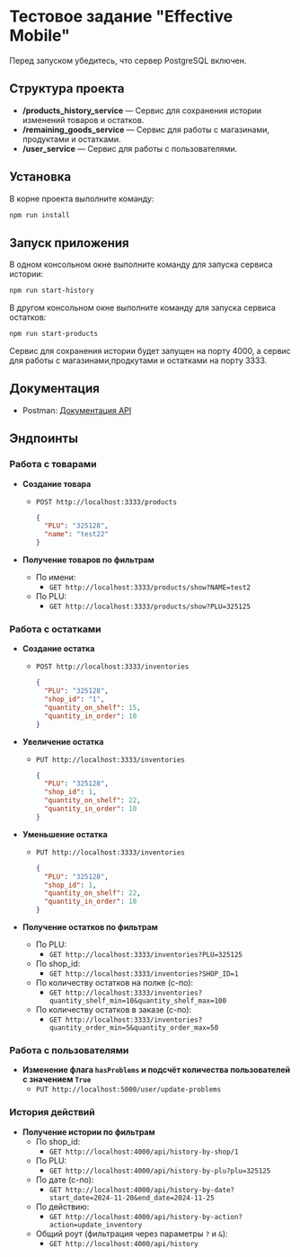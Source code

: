 # Тестовое задание "Effective Mobile"

Перед запуском убедитесь, что сервер PostgreSQL включен.

## Структура проекта

- **/products_history_service** — Сервис для сохранения истории изменений товаров и остатков.
- **/remaining_goods_service** — Сервис для работы с магазинами, продуктами и остатками.
- **/user_service** — Сервис для работы с пользователями.

## Установка

В корне проекта выполните команду:

```bash
npm run install
```

## Запуск приложения

В одном консольном окне выполните команду для запуска сервиса истории:

```bash
npm run start-history
```

В другом консольном окне выполните команду для запуска сервиса остатков:

```bash
npm run start-products
```

Сервис для сохранения истории будет запущен на порту 4000, а сервис для работы с магазинами,продкутами и остатками на порту 3333.

## Документация

- Postman: [Документация API](https://documenter.getpostman.com/view/29443735/2sAYBUCXmW)

## Эндпоинты

### Работа с товарами

- **Создание товара**

  - `POST http://localhost:3333/products`
    ```json
    {
      "PLU": "325128",
      "name": "test22"
    }
    ```

- **Получение товаров по фильтрам**
  - По имени:
    - `GET http://localhost:3333/products/show?NAME=test2`
  - По PLU:
    - `GET http://localhost:3333/products/show?PLU=325125`

### Работа с остатками

- **Создание остатка**

  - `POST http://localhost:3333/inventories`
    ```json
    {
      "PLU": "325128",
      "shop_id": "1",
      "quantity_on_shelf": 15,
      "quantity_in_order": 10
    }
    ```

- **Увеличение остатка**
  - `PUT http://localhost:3333/inventories`
    ```json
    {
      "PLU": "325128",
      "shop_id": 1,
      "quantity_on_shelf": 22,
      "quantity_in_order": 10
    }
    ```
- **Уменьшение остатка**
  - `PUT http://localhost:3333/inventories`
    ```json
    {
      "PLU": "325128",
      "shop_id": 1,
      "quantity_on_shelf": 22,
      "quantity_in_order": 10
    }
    ```
- **Получение остатков по фильтрам**
  - По PLU:
    - `GET http://localhost:3333/inventories?PLU=325125`
  - По shop_id:
    - `GET http://localhost:3333/inventories?SHOP_ID=1`
  - По количеству остатков на полке (с-по):
    - `GET http://localhost:3333/inventories?quantity_shelf_min=10&quantity_shelf_max=100`
  - По количеству остатков в заказе (с-по):
    - `GET http://localhost:3333/inventories?quantity_order_min=5&quantity_order_max=50`

### Работа с пользователями

- **Изменение флага `hasProblems` и подсчёт количества пользователей с значением `True`**
  - `PUT http://localhost:5000/user/update-problems`

### История действий

- **Получение истории по фильтрам**
  - По shop_id:
    - `GET http://localhost:4000/api/history-by-shop/1`
  - По PLU:
    - `GET http://localhost:4000/api/history-by-plu?plu=325125`
  - По дате (с-по):
    - `GET http://localhost:4000/api/history-by-date?start_date=2024-11-20&end_date=2024-11-25`
  - По действию:
    - `GET http://localhost:4000/api/history-by-action?action=update_inventory`
  - Общий роут (фильтрация через параметры `?` и `&`):
    - `GET http://localhost:4000/api/history`
